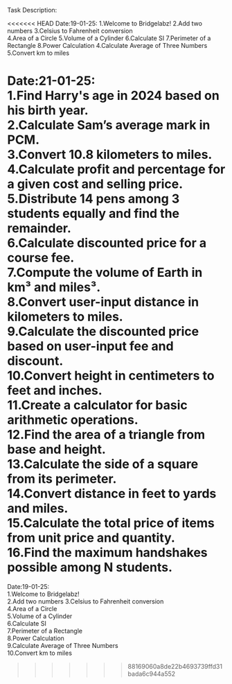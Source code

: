 Task Description:

<<<<<<< HEAD
Date:19-01-25:
1.Welcome to Bridgelabz!
2.Add two numbers
3.Celsius to Fahrenheit conversion  
4.Area of a Circle
5.Volume of a Cylinder
6.Calculate SI
7.Perimeter of a Rectangle
8.Power Calculation
4.Calculate Average of Three Numbers
5.Convert km to miles  


Date:21-01-25:  
1.Find Harry's age in 2024 based on his birth year.  
2.Calculate Sam’s average mark in PCM.  
3.Convert 10.8 kilometers to miles.  
4.Calculate profit and percentage for a given cost and selling price.  
5.Distribute 14 pens among 3 students equally and find the remainder.  
6.Calculate discounted price for a course fee.  
7.Compute the volume of Earth in km³ and miles³.  
8.Convert user-input distance in kilometers to miles.  
9.Calculate the discounted price based on user-input fee and discount.  
10.Convert height in centimeters to feet and inches.  
11.Create a calculator for basic arithmetic operations.  
12.Find the area of a triangle from base and height.  
13.Calculate the side of a square from its perimeter.  
14.Convert distance in feet to yards and miles.  
15.Calculate the total price of items from unit price and quantity.  
16.Find the maximum handshakes possible among N students.  
=======
Date:19-01-25:  
1.Welcome to Bridgelabz!  
2.Add two numbers 
3.Celsius to Fahrenheit conversion  
4.Area of a Circle  
5.Volume of a Cylinder  
6.Calculate SI  
7.Perimeter of a Rectangle  
8.Power Calculation  
9.Calculate Average of Three Numbers  
10.Convert km to miles 
>>>>>>> 88169060a8de22b4693739ffd31bada6c944a552
